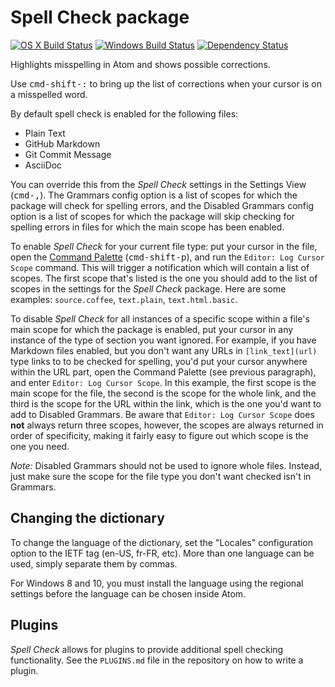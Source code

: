 # Spell Check package
[![OS X Build Status](https://travis-ci.org/atom/spell-check.svg?branch=master)](https://travis-ci.org/atom/spell-check) [![Windows Build Status](https://ci.appveyor.com/api/projects/status/1620a5reqw6kdolv/branch/master?svg=true)](https://ci.appveyor.com/project/Atom/spell-check/branch/master) [![Dependency Status](https://david-dm.org/atom/spell-check.svg)](https://david-dm.org/atom/spell-check)

Highlights misspelling in Atom and shows possible corrections.

Use <kbd>cmd-shift-:</kbd> to bring up the list of corrections when your cursor is on a misspelled word.

By default spell check is enabled for the following files:

* Plain Text
* GitHub Markdown
* Git Commit Message
* AsciiDoc

You can override this from the _Spell Check_ settings in the Settings View (<kbd>cmd-,</kbd>). The Grammars config option is a list of scopes for which the package will check for spelling errors, and the Disabled Grammars config option is a list of scopes for which the package will skip checking for spelling errors in files for which the main scope has been enabled.

To enable _Spell Check_ for your current file type: put your cursor in the file, open the [Command Palette](https://github.com/atom/command-palette)
(<kbd>cmd-shift-p</kbd>), and run the `Editor: Log Cursor Scope` command. This will trigger a notification which will contain a list of scopes. The first scope that's listed is the one you should add to the list of scopes in the settings for the _Spell Check_ package. Here are some examples: `source.coffee`, `text.plain`, `text.html.basic`.

To disable _Spell Check_ for all instances of a specific scope within a file's main scope for which the package is enabled, put your cursor in any instance of the type of section you want ignored. For example, if you have Markdown files enabled, but you don't want any URLs in `[link_text](url)` type links to to be checked for spelling, you'd put your cursor anywhere within the URL part, open the Command Palette (see previous paragraph), and enter `Editor: Log Cursor Scope`. In this example, the first scope is the main scope for the file, the second is the scope for the whole link, and the third is the scope for the URL within the link, which is the one you'd want to add to Disabled Grammars. Be aware that `Editor: Log Cursor Scope` does __not__ always return three scopes, however, the scopes are always returned in order of specificity, making it fairly easy to figure out which scope is the one you need.

*Note:* Disabled Grammars should not be used to ignore whole files. Instead, just make sure the scope for the file type you don't want checked isn't in Grammars.

## Changing the dictionary

To change the language of the dictionary, set the "Locales" configuration option to the IETF tag (en-US, fr-FR, etc). More than one language can be used, simply separate them by commas.

For Windows 8 and 10, you must install the language using the regional settings before the language can be chosen inside Atom.

## Plugins

_Spell Check_ allows for plugins to provide additional spell checking functionality. See the `PLUGINS.md` file in the repository on how to write a plugin.
